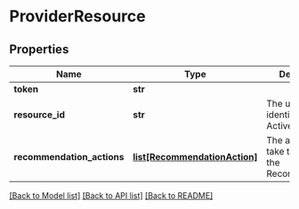 # ProviderResource

## Properties
Name | Type | Description | Notes
------------ | ------------- | ------------- | -------------
**token** | **str** |  | [optional] 
**resource_id** | **str** | The unique identifier of the Active Resource. | [optional] 
**recommendation_actions** | [**list[RecommendationAction]**](RecommendationAction.md) | The actions to take to implement the Recommendation. | [optional] 

[[Back to Model list]](../README.md#documentation-for-models) [[Back to API list]](../README.md#documentation-for-api-endpoints) [[Back to README]](../README.md)


